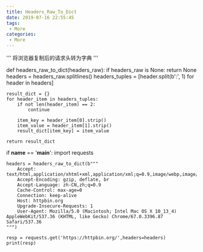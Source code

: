 ```yaml
---
title: Headers_Raw_To_Dict
date: 2019-07-16 22:55:45
tags:
 - More
categories:
 - More
---
```


'''
将浏览器复制后的请求头转为字典
'''


def headers_raw_to_dict(headers_raw):
    if headers_raw is None:
        return None
    headers = headers_raw.splitlines()
    headers_tuples = [header.split(b':', 1) for header in headers]

    result_dict = {}
    for header_item in headers_tuples:
        if not len(header_item) == 2:
            continue

        item_key = header_item[0].strip()
        item_value = header_item[1].strip()
        result_dict[item_key] = item_value

    return result_dict


if __name__ == '__main__':
    import requests

    headers = headers_raw_to_dict(b"""
        Accept: text/html,application/xhtml+xml,application/xml;q=0.9,image/webp,image/apng,*/*;q=0.8
        Accept-Encoding: gzip, deflate, br
        Accept-Language: zh-CN,zh;q=0.9
        Cache-Control: max-age=0
        Connection: keep-alive
        Host: httpbin.org
        Upgrade-Insecure-Requests: 1
        User-Agent: Mozilla/5.0 (Macintosh; Intel Mac OS X 10_13_4) AppleWebKit/537.36 (KHTML, like Gecko) Chrome/67.0.3396.87 Safari/537.36
    """)

    resp = requests.get('https://httpbin.org/',headers=headers)
    print(resp)
